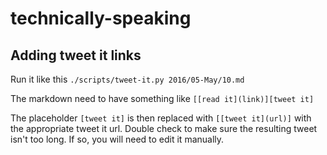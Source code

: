 # technically-speaking

## Adding tweet it links

Run it like this
`./scripts/tweet-it.py 2016/05-May/10.md`

The markdown need to have something like `[[read it](link)][tweet it]`

The placeholder `[tweet it]` is then replaced with `[[tweet it](url)]` with the appropriate tweet it url. Double check to make sure the resulting tweet isn't too long. If so, you will need to edit it manually.

